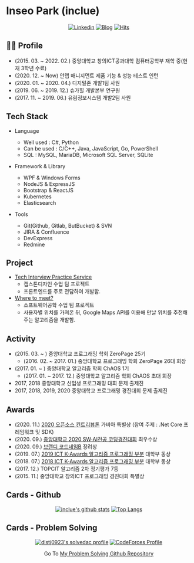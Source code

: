 # Inseo Park (inclue)

<div align="center">
 
[![Linkedin](https://img.shields.io/badge/-LinkedIn-blue?style=flat-square&logo=Linkedin&logoColor=white)](https://www.linkedin.com/in/inclue/)
[![Blog](http://img.shields.io/badge/-Tech%20blog-black?style=flat-square&logo=blogger&logoColor=white)](https://inclue.kr/)
[![Hits](https://hits.seeyoufarm.com/api/count/incr/badge.svg?url=https%3A%2F%2Fgithub.com%2Finclue)](https://github.com/inclue)

</div>

## 🙋‍♂️ Profile
 - (2015. 03. ~ 2022. 02.) 중앙대학교 창의ICT공과대학 컴퓨터공학부 재학 중(현재 3학년 수료)
 - (2020. 12. ~ Now) 안랩 매니지먼트 제품 기능 & 성능 테스트 인턴
 - (2020. 01. ~ 2020. 04.) 디지털존 개발1팀 사원
 - (2019. 06. ~ 2019. 12.) 슈가힐 개발본부 연구원
 - (2017. 11. ~ 2019. 06.) 유림정보시스템 개발2팀 사원

## Tech Stack
 - Language
   - Well used : C#, Python
   - Can be used : C/C++, Java, JavaScript, Go, PowerShell
   - SQL : MySQL, MariaDB, Microsoft SQL Server, SQLite

 - Framework & Library
   - WPF & Windows Forms
   - NodeJS & ExpressJS
   - Bootstrap & ReactJS
   - Kubernetes
   - Elasticsearch

 - Tools
   - Git(Github, Gitlab, ButBucket) & SVN
   - JIRA & Confluence
   - DevExpress
   - Redmine

## Project
 - [Tech Interview Practice Service](https://github.com/zeropage/tips)
   - 캡스톤디자인 수업 팀 프로젝트
   - 프론트엔드를 주로 전담하여 개발함.
 - [Where to meet?](https://github.com/ChristopherJdL/wheretomeet-api)
   - 소프트웨어공학 수업 팀 프로젝트
   - 사용자별 위치를 가져온 뒤, Google Maps API를 이용해 만날 위치를 추천해주는 알고리즘을 개발함.

## Activity
 - (2015. 03. ~ ) 중앙대학교 프로그래밍 학회 ZeroPage 25기
   - (2016. 02. ~ 2017. 01.) 중앙대학교 프로그래밍 학회 ZeroPage 26대 회장
 - (2017. 01. ~ ) 중앙대학교 알고리즘 학회 ChAOS 1기
   - (2017. 01. ~ 2017. 12.) 중앙대학교 알고리즘 학회 ChAOS 초대 회장
 - 2017, 2018 중앙대학교 신입생 프로그래밍 대회 문제 출제진
 - 2017, 2018, 2019, 2020 중앙대학교 프로그래밍 경진대회 문제 출제진

## Awards
 - (2020. 11.) [2020 오픈소스 컨트리뷰톤](https://www.oss.kr/contributhon_notice/show/bf01f047-eb8e-429a-a986-3560bf6d691e) 가비아 특별상 (참여 주제 : .Net Core 프레임워크 및 SDK)
 - (2020. 09.) [중앙대학교 2020 SW‧AI전공 코딩경진대회](https://programmers.co.kr/competitions/515/cau-2020-sw-ai-coding-contest) 최우수상
 - (2020. 09.) [브랜디 코드네임B](https://brandi.goorm.io/assessment/22248/2020-%EB%B8%8C%EB%9E%9C%EB%94%94-%EC%BD%94%EB%94%A9%EB%8C%80%ED%9A%8C-%EC%BD%94%EB%93%9C%EB%84%A4%EC%9E%84b_) 장려상
 - (2019. 07.) [2019 ICT K-Awards 알고리즘 프로그래밍 부분](http://kise.or.kr) 대학부 동상
 - (2018. 07.) [2018 ICT K-Awards 알고리즘 프로그래밍 부분](http://kise.or.kr) 대학부 동상
 - (2017. 12.) TOPCIT 알고리즘 2차 정기평가 7등
 - (2015. 11.) 중앙대학교 창의ICT 프로그래밍 경진대회 특별상
   
## Cards - Github
<div align="center">

[![inclue's github stats](https://github-readme-stats.vercel.app/api?username=inclue&show_icons=true&hide_border=true)](https://github.com/inclue)
[![Top Langs](https://github-readme-stats.vercel.app/api/top-langs/?username=inclue&layout=compact)](https://github.com/inclue)

</div>

## Cards - Problem Solving
<div align="center">

[![dlstj0923's solvedac profile](http://mazassumnida.wtf/api/v2/generate_badge?boj=dlstj0923)](https://solved.ac/profile/dlstj0923)
[![CodeForces Profile](http://cf.leed.at?id=inclue)](https://codeforces.com/profile/inclue)

</div>

<div align="center">
 
Go To [My Problem Solving Github Repository](https://github.com/inclue/Algorithm-Solution)

</div>
